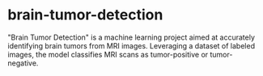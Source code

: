 # brain-tumor-detection
"Brain Tumor Detection" is a machine learning project aimed at accurately identifying brain tumors from MRI images. Leveraging a dataset of labeled images, the model classifies MRI scans as tumor-positive or tumor-negative.
